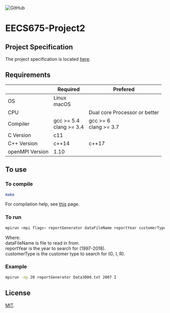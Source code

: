 ![GitHub](https://img.shields.io/github/license/BenSokol/EECS675-Project2.svg)
# EECS675-Project2

## Project Specification
The project specification is located [here](https://web.archive.org/web/20190308173240/https://people.eecs.ku.edu/~jrmiller/Courses/675/Spring2019/Projects/Project2.html).

## Requirements
|                 | Required                   | Prefered                      |
| --------------- | -------------------------- | ----------------------------- |
| OS              | Linux<br>macOS             |                               |
| CPU             |                            | Dual core Processor or better |
| Compiler        | gcc >= 5.4<br>clang >= 3.4 | gcc >= 6<br>clang >= 3.7      |
| C Version       | c11                        |                               |
| C++ Version     | c++14                      | c++17                         |
| openMPI Version | 1.10                       |                               |

## To use
### To compile
```bash
make
```
For compilation help, see [this](https://github.com/BenSokol/build-tools) page.

### To run
```bash
mpirun <mpi flags> reportGenerator dataFileName reportYear customerType
```
Where:  
dataFileName is file to read in from.  
reportYear is the year to search for (1997-2018).  
customerType is the customer type to search for (G, I, R).  

### Example
```bash
mpirun -np 20 reportGenerator Data3000.txt 2007 I
```

## License
[MIT](https://github.com/BenSokol/EECS675-Project2/blob/master/LICENSE).
